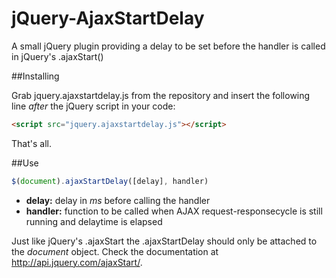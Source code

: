 jQuery-AjaxStartDelay
=================

A small jQuery plugin providing a delay to be set before the handler is called in jQuery's .ajaxStart()  

##Installing

Grab jquery.ajaxstartdelay.js from the repository and insert the following line _after_ the jQuery script in your code:
```html
<script src="jquery.ajaxstartdelay.js"></script>
```

That's all.

##Use

```javascript
$(document).ajaxStartDelay([delay], handler)
```
* **delay:** delay in _ms_ before calling the handler
* **handler:** function to be called when AJAX request-responsecycle is still running and delaytime is elapsed

Just like jQuery's .ajaxStart the .ajaxStartDelay should only be attached to the _document_ object. Check the documentation at http://api.jquery.com/ajaxStart/.
